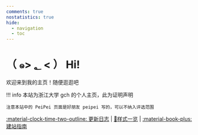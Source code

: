 ```yaml
---
comments: true
nostatistics: true
hide:
  - navigation
  - toc
---
```

<!-- Google tag (gtag.js) -->
<script async src="https://www.googletagmanager.com/gtag/js?id=G-D2WBR8B2E1"></script>
<script>
  window.dataLayer = window.dataLayer || [];
  function gtag(){dataLayer.push(arguments);}
  gtag('js', new Date());

  gtag('config', 'G-D2WBR8B2E1');
</script>
# （ ๑> ؂ < ） Hi!

欢迎来到我的主页！随便逛逛吧

!!! info
    本站为浙江大学 gch 的个人主页，此为证明声明

    注意本站中的 PeiPei 页面是好朋友 peipei 写的，可以不纳入评选范围


[:material-clock-time-two-outline: 更新日志](changelog.md) | [:eyes:样式一览](Format.md) | [:material-book-plus:建站指南](Build_this_website.md)


